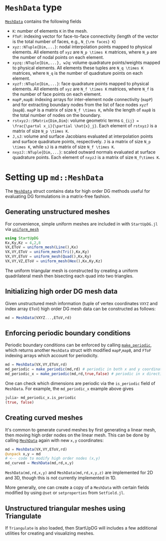 # `MeshData` type

[`MeshData`](@ref) contains the following fields
* `K`: number of elements ``K`` in the mesh.
* `FToF`: indexing vector for face-to-face connectivity (length of the vector is the total number of faces, e.g., ``N_{\rm faces} K``)
* `xyz::NTuple{Dim,...}`: nodal interpolation points mapped to physical elements. All elements of `xyz` are ``N_p \times K`` matrices, where ``N_p`` are the number of nodal points on each element.
* `xyzq::NTuple{Dim,...}, wJq`: volume quadrature points/weights mapped to physical elements. All elements these tuples are ``N_q \times K`` matrices, where ``N_q`` is the number of quadrature points on each element.
* `xyzf::NTuple{Dim,...}`: face quadrature points mapped to physical elements. All elements of `xyz` are ``N_f \times K`` matrices, where ``N_f`` is the number of face points on each element.
* `mapP,mapB`: indexing arrays for inter-element node connectivity (`mapP`) and for extracting boundary nodes from the list of face nodes `xyzf` (`mapB`). `mapP` is a matrix of size ``N_f \times K``, while the length of `mapB` is the total number of nodes on the boundary.
* `rstxyzJ::SMatrix{Dim,Dim}`: volume geometric terms ``G_{ij} = \frac{\partal x_i}{\partial \hat{x}_j}``. Each element of `rstxyzJ` is a matrix of size ``N_p \times K``.
* `J,sJ`: volume and surface Jacobians evaluated at interpolation points and surface quadrature points, respectively. `J` is a matrix of size ``N_p \times K``, while `sJ` is a matrix of size ``N_f \times K``.
* `nxyzJ::NTuple{Dim,...}`: scaled outward normals evaluated at surface quadrature points. Each element of `nxyzJ` is a matrix of size ``N_f\times K``.

# Setting up `md::MeshData`

The [`MeshData`](@ref) struct contains data for high order DG methods useful for evaluating DG formulations in a matrix-free fashion.

## Generating unstructured meshes

For convenience, simple uniform meshes are included in with `StartUpDG.jl` via [`uniform_mesh`](@ref)
```julia
using StartUpDG
Kx,Ky,Kz = 4,2,8
VX,EToV = uniform_mesh(Line(),Kx)
VX,VY,EToV = uniform_mesh(Tri(),Kx,Ky)
VX,VY,EToV = uniform_mesh(Quad(),Kx,Ky)
VX,VY,VZ,EToV = uniform_mesh(Hex(),Kx,Ky,Kz)
```
The uniform triangular mesh is constructed by creating a uniform quadrilateral mesh then bisecting each quad into two triangles.

## Initializing high order DG mesh data

Given unstructured mesh information (tuple of vertex coordinates `VXYZ` and index array `EToV`) high order DG mesh data can be constructed as follows:
```julia
md = MeshData(VXYZ...,EToV,rd)
```

## Enforcing periodic boundary conditions

Periodic boundary conditions can be enforced by calling [`make_periodic`](@ref), which returns another `MeshData` struct with modified `mapP`,`mapB`, and `FToF` indexing arrays which account for periodicity.
```julia
md = MeshData(VX,VY,EToV,rd)
md_periodic = make_periodic(md,rd) # periodic in both x and y coordinates
md_periodic_x = make_periodic(md,rd,true,false) # periodic in x direction, but not y
```
One can check which dimensions are periodic via the `is_periodic` field of `MeshData`. For example, the `md_periodic_x` example above gives
```julia
julia> md_periodic_x.is_periodic
(true, false)
```

## Creating curved meshes

It's common to generate curved meshes by first generating a linear mesh, then moving high order nodes on the linear mesh. This can be done by calling [`MeshData`](@ref) again with new `x,y` coordinates:
```julia
md = MeshData(VX,VY,EToV,rd)
@unpack x,y = md
# <-- code to modify high order nodes (x,y)
md_curved = MeshData(md,rd,x,y)
```
`MeshData(md,rd,x,y)` and `MeshData(md,rd,x,y,z)` are implemented for 2D and 3D, though this is not currently implemented in 1D.

More generally, one can create a copy of a `MeshData` with certain fields modified by using `@set` or `setproperties` from `Setfield.jl`.

## Unstructured triangular meshes using Triangulate

If `Triangulate` is also loaded, then StartUpDG will includes a few additional utilities for creating and visualizing meshes. 
